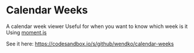 # Calendar Weeks
A calendar week viewer
Useful for when you want to know which week is it
Using [moment.js](https://momentjs.com/)

See it here: https://codesandbox.io/s/github/wendko/calendar-weeks
